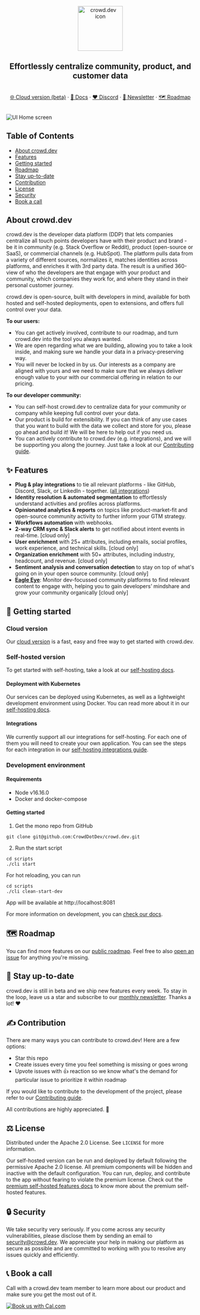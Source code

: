 <!-- PROJECT LOGO -->
<p align="center">
  <a href="https://github.com/CrowdDotDev/crowd.dev">  </a>

  <img src="https://github.com/CrowdDotDev/crowd.dev/assets/41432658/e5970c3a-095c-46ea-b93b-eb517bcd8a4f" alt="crowd.dev icon" width="120px">


  <h2 align="center">Effortlessly centralize community, product, and customer data</h2>
  
  <p align="center">
    <br>
    <a href="https://crowd.dev/sign-up">🌐 Cloud version (beta)</a>
    ·
    <a href="https://docs.crowd.dev">📖 Docs</a>
    ·
    <a href="https://crowd.dev/discord">❤️ Discord</a>
    ·
    <a href="https://crowd.dev/newsletter-sign-up">📣 Newsletter</a>
    ·
    <a href="https://crowd.dev/roadmap">🗺️ Roadmap</a>
  </p>
</p>

<br>

<!-- BODY -->

<img src="https://user-images.githubusercontent.com/41432658/198830271-cbe6d3c7-0c46-4539-98cc-b13c495ddedf.png" alt="UI Home screen">


## Table of Contents
- [About crowd.dev](#about-crowddev)
- [Features](#✨-features)
- [Getting started](#🚀-getting-started)
- [Roadmap](#🗺️-roadmap)
- [Stay up-to-date](#🔔-stay-up-to-date)
- [Contribution](#✍️-contribution)
- [License](#⚖️-license)
- [Security](#🔒-security)
- [Book a call](#📞-book-a-call)

## About crowd.dev
crowd.dev is the developer data platform (DDP) that lets companies centralize all touch points developers have with their product and brand - be it in community (e.g. Stack Overflow or Reddit), product (open-source or SaaS), or commercial channels (e.g. HubSpot). The platform pulls data from a variety of different sources, normalizes it, matches identities across platforms, and enriches it with 3rd party data. The result is a unified 360-view of who the developers are that engage with your product and community, which companies they work for, and where they stand in their personal customer journey. 

crowd.dev is open-source, built with developers in mind, available for both hosted and self-hosted deployments, open to extensions, and offers full control over your data. 

**To our **users**:**
- You can get actively involved, contribute to our roadmap, and turn crowd.dev into the tool you always wanted.
- We are open regarding what we are building, allowing you to take a look inside, and making sure we handle your data in a privacy-preserving way.
- You will never be locked in by us. Our interests as a company are aligned with yours and we need to make sure that we always deliver enough value to your with our commercial offering in relation to our pricing.

**To our developer community:**
- You can self-host crowd.dev to centralize data for your community or company while keeping full control over your data.
- Our product is build for extensibility. If you can think of any use cases that you want to build with the data we collect and store for you, please go ahead and build it! We will be here to help out if you need us.
- You can actively contribute to crowd.dev (e.g. integrations), and we will be supporting you along the journey. Just take a look at our [Contributing guide](https://github.com/CrowdDotDev/crowd.dev/blob/main/CONTRIBUTING.md).

## ✨ Features

- **Plug & play integrations** to tie all relevant platforms - like GitHub, Discord, Slack, or LinkedIn - together. ([all integrations](https://www.crowd.dev/integrations))
- **Identity resolution & automated segmentation** to effortlessly understand activities and profiles across platforms.
- **Opinionated analytics & reports** on topics like product-market-fit and open-source community activity to further inform your GTM strategy.
- **Workflows automation** with webhooks.
- **2-way CRM sync & Slack alerts** to get notified about intent events in real-time. [cloud only]
- **User enrichment** with 25+ attributes, including emails, social profiles, work experience, and technical skills. [cloud only]
- **Organization enrichment** with 50+ attributes, including industry, headcount, and revenue. [cloud only]
- **Sentiment analysis and conversation detection** to stay on top of what's going on in your open source community. [cloud only]
- **[Eagle Eye](https://www.crowd.dev/eagle-eye)**: Monitor dev-focussed community platforms to find relevant content to engage with, helping you to gain developers’ mindshare and grow your community organically [cloud only]


## 🚀 Getting started

### Cloud version

Our <a href="https://app.crowd.dev/">cloud version</a> is a fast, easy and free way to get started with crowd.dev.

### Self-hosted version

To get started with self-hosting, take a look at our [self-hosting docs](https://docs.crowd.dev/docs/getting-started-with-self-hosting).

#### Deployment with Kubernetes

Our services can be deployed using Kubernetes, as well as a lightweight development environment using Docker. You can read more about it in our [self-hosting docs](https://docs.crowd.dev/docs/deployment).

#### Integrations

We currently support all our integrations for self-hosting. For each one of them you will need to create your own application. You can see the steps for each integration in our [self-hosting integrations guide](https://docs.crowd.dev/docs/self-hosting).

### Development environment

#### <a name="requirements">Requirements</a>

- Node v16.16.0
- Docker and docker-compose

#### <a name="getting_started">Getting started</a>

1. Get the mono repo from GitHub

```shell
git clone git@github.com:CrowdDotDev/crowd.dev.git
```

2. Run the start script

```shell
cd scripts
./cli start
```

For hot reloading, you can run

```shell
cd scripts
./cli clean-start-dev
```

App will be available at http://localhost:8081

For more information on development, you can <a href="https://docs.crowd.dev/docs/docker-compose-single-machine-development-with-docker-images">check our docs</a>.

## 🗺️ Roadmap

You can find more features on our [public roadmap](https://crowd.dev/roadmap). Feel free to also [open an issue](https://crowd.dev/open-an-issue) for anything you're missing.


## 🔔 Stay up-to-date

crowd.dev is still in beta and we ship new features every week. To stay in the loop, leave us a star and subscribe to our <a href="https://crowd.dev/newsletter-sign-up">monthly newsletter</a>. Thanks a lot! ❤️


## ✍️ Contribution

There are many ways you can contribute to crowd.dev! Here are a few options:

- Star this repo
- Create issues every time you feel something is missing or goes wrong
- Upvote issues with 👍 reaction so we know what's the demand for particular issue to prioritize it within roadmap

If you would like to contribute to the development of the project, please refer to our [Contributing guide](https://github.com/CrowdDotDev/crowd.dev/blob/main/CONTRIBUTING.md).

All contributions are highly appreciated. 🙏

## ⚖️ License

Distributed under the Apache 2.0 License. See `LICENSE` for more information.

Our self-hosted version can be run and deployed by default following the permissive Apache 2.0 license. All premium components will be hidden and inactive with the default configuration. You can run, deploy, and contribute to the app without fearing to violate the premium license. Check out the [premium self-hosted features docs](https://docs.crowd.dev/docs/premium-self-hosted-apps) to know more about the premium self-hosted features.

## 🔒 Security

We take security very seriously. If you come across any security vulnerabilities, please disclose them by sending an email to security@crowd.dev. We appreciate your help in making our platform as secure as possible and are committed to working with you to resolve any issues quickly and efficiently.

## 📞 Book a call

Call with a crowd.dev team member to learn more about our product and make sure you get the most out of it.

<a href="https://cal.com/team/CrowdDotDev/intro-to-crowd-dev/"><img alt="Book us with Cal.com" src="https://cal.com/book-with-cal-dark.svg" /></a>
